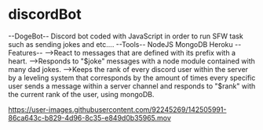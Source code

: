 # discordBot
--DogeBot--
Discord bot coded with JavaScript in order to run SFW task such as sending jokes and etc....
--Tools--
NodeJS
MongoDB
Heroku 
--Features--
-->React to messages that are defined with its prefix with a heart. 
-->Responds to "$joke" messages with a node module contained with many dad jokes. 
-->Keeps the rank of every discord user within the server by a leveling system that corresponds by the amount of times every specific user sends a message within a server channel and responds to "$rank" with the current rank of the user, using mongoDB.


https://user-images.githubusercontent.com/92245269/142505991-86ca643c-b829-4d96-8c35-e849d0b35965.mov

